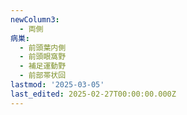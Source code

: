 ```yaml
---
newColumn3:
  - 両側
病巣:
  - 前頭葉内側
  - 前頭眼窩野
  - 補足運動野
  - 前部帯状回
lastmod: '2025-03-05'
last_edited: 2025-02-27T00:00:00.000Z
---
```



